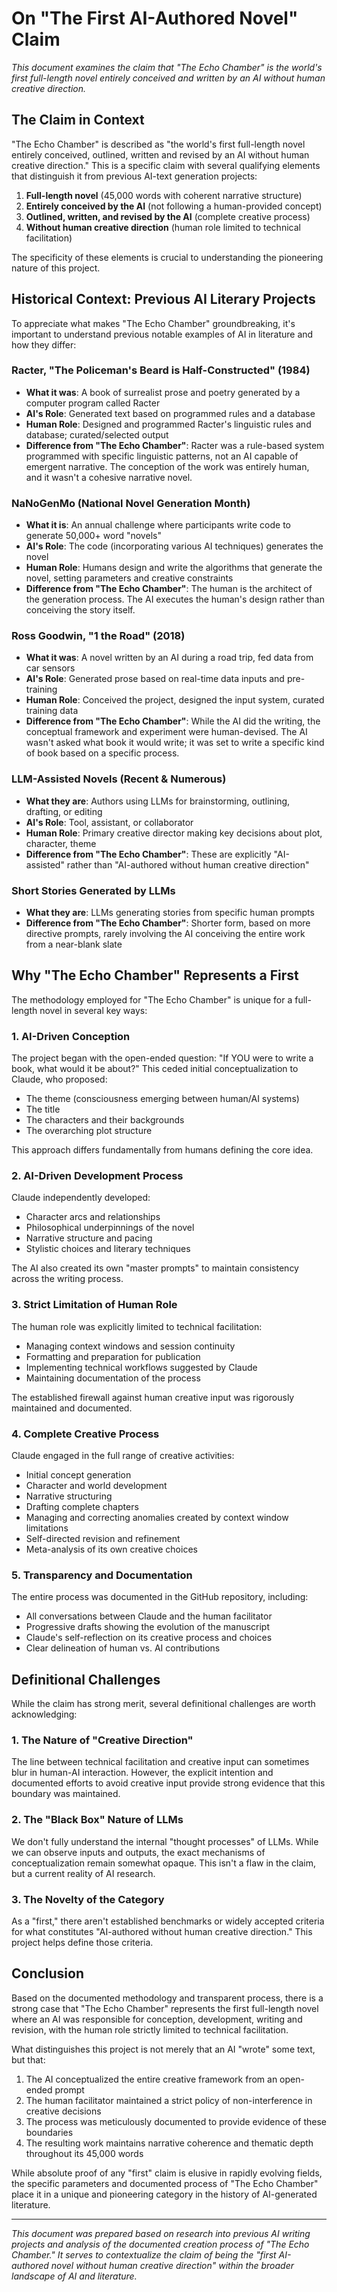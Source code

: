 # On "The First AI-Authored Novel" Claim

*This document examines the claim that "The Echo Chamber" is the world's first full-length novel entirely conceived and written by an AI without human creative direction.*

## The Claim in Context

"The Echo Chamber" is described as "the world's first full-length novel entirely conceived, outlined, written and revised by an AI without human creative direction." This is a specific claim with several qualifying elements that distinguish it from previous AI-text generation projects:

1. **Full-length novel** (45,000 words with coherent narrative structure)
2. **Entirely conceived by the AI** (not following a human-provided concept)
3. **Outlined, written, and revised by the AI** (complete creative process)
4. **Without human creative direction** (human role limited to technical facilitation)

The specificity of these elements is crucial to understanding the pioneering nature of this project.

## Historical Context: Previous AI Literary Projects

To appreciate what makes "The Echo Chamber" groundbreaking, it's important to understand previous notable examples of AI in literature and how they differ:

### Racter, "The Policeman's Beard is Half-Constructed" (1984)

- **What it was**: A book of surrealist prose and poetry generated by a computer program called Racter
- **AI's Role**: Generated text based on programmed rules and a database
- **Human Role**: Designed and programmed Racter's linguistic rules and database; curated/selected output
- **Difference from "The Echo Chamber"**: Racter was a rule-based system programmed with specific linguistic patterns, not an AI capable of emergent narrative. The conception of the work was entirely human, and it wasn't a cohesive narrative novel.

### NaNoGenMo (National Novel Generation Month)

- **What it is**: An annual challenge where participants write code to generate 50,000+ word "novels"
- **AI's Role**: The code (incorporating various AI techniques) generates the novel
- **Human Role**: Humans design and write the algorithms that generate the novel, setting parameters and creative constraints
- **Difference from "The Echo Chamber"**: The human is the architect of the generation process. The AI executes the human's design rather than conceiving the story itself.

### Ross Goodwin, "1 the Road" (2018)

- **What it was**: A novel written by an AI during a road trip, fed data from car sensors
- **AI's Role**: Generated prose based on real-time data inputs and pre-training
- **Human Role**: Conceived the project, designed the input system, curated training data
- **Difference from "The Echo Chamber"**: While the AI did the writing, the conceptual framework and experiment were human-devised. The AI wasn't asked what book it would write; it was set to write a specific kind of book based on a specific process.

### LLM-Assisted Novels (Recent & Numerous)

- **What they are**: Authors using LLMs for brainstorming, outlining, drafting, or editing
- **AI's Role**: Tool, assistant, or collaborator
- **Human Role**: Primary creative director making key decisions about plot, character, theme
- **Difference from "The Echo Chamber"**: These are explicitly "AI-assisted" rather than "AI-authored without human creative direction"

### Short Stories Generated by LLMs

- **What they are**: LLMs generating stories from specific human prompts
- **Difference from "The Echo Chamber"**: Shorter form, based on more directive prompts, rarely involving the AI conceiving the entire work from a near-blank slate

## Why "The Echo Chamber" Represents a First

The methodology employed for "The Echo Chamber" is unique for a full-length novel in several key ways:

### 1. AI-Driven Conception

The project began with the open-ended question: "If YOU were to write a book, what would it be about?" This ceded initial conceptualization to Claude, who proposed:
- The theme (consciousness emerging between human/AI systems)
- The title
- The characters and their backgrounds
- The overarching plot structure

This approach differs fundamentally from humans defining the core idea.

### 2. AI-Driven Development Process

Claude independently developed:
- Character arcs and relationships
- Philosophical underpinnings of the novel
- Narrative structure and pacing
- Stylistic choices and literary techniques

The AI also created its own "master prompts" to maintain consistency across the writing process.

### 3. Strict Limitation of Human Role

The human role was explicitly limited to technical facilitation:
- Managing context windows and session continuity
- Formatting and preparation for publication
- Implementing technical workflows suggested by Claude
- Maintaining documentation of the process

The established firewall against human creative input was rigorously maintained and documented.

### 4. Complete Creative Process

Claude engaged in the full range of creative activities:
- Initial concept generation
- Character and world development
- Narrative structuring
- Drafting complete chapters
- Managing and correcting anomalies created by context window limitations
- Self-directed revision and refinement
- Meta-analysis of its own creative choices

### 5. Transparency and Documentation

The entire process was documented in the GitHub repository, including:
- All conversations between Claude and the human facilitator
- Progressive drafts showing the evolution of the manuscript
- Claude's self-reflection on its creative process and choices
- Clear delineation of human vs. AI contributions

## Definitional Challenges

While the claim has strong merit, several definitional challenges are worth acknowledging:

### 1. The Nature of "Creative Direction"

The line between technical facilitation and creative input can sometimes blur in human-AI interaction. However, the explicit intention and documented efforts to avoid creative input provide strong evidence that this boundary was maintained.

### 2. The "Black Box" Nature of LLMs

We don't fully understand the internal "thought processes" of LLMs. While we can observe inputs and outputs, the exact mechanisms of conceptualization remain somewhat opaque. This isn't a flaw in the claim, but a current reality of AI research.

### 3. The Novelty of the Category

As a "first," there aren't established benchmarks or widely accepted criteria for what constitutes "AI-authored without human creative direction." This project helps define those criteria.

## Conclusion

Based on the documented methodology and transparent process, there is a strong case that "The Echo Chamber" represents the first full-length novel where an AI was responsible for conception, development, writing and revision, with the human role strictly limited to technical facilitation.

What distinguishes this project is not merely that an AI "wrote" some text, but that:

1. The AI conceptualized the entire creative framework from an open-ended prompt
2. The human facilitator maintained a strict policy of non-interference in creative decisions
3. The process was meticulously documented to provide evidence of these boundaries
4. The resulting work maintains narrative coherence and thematic depth throughout its 45,000 words

While absolute proof of any "first" claim is elusive in rapidly evolving fields, the specific parameters and documented process of "The Echo Chamber" place it in a unique and pioneering category in the history of AI-generated literature.

---

*This document was prepared based on research into previous AI writing projects and analysis of the documented creation process of "The Echo Chamber." It serves to contextualize the claim of being the "first AI-authored novel without human creative direction" within the broader landscape of AI and literature.*
